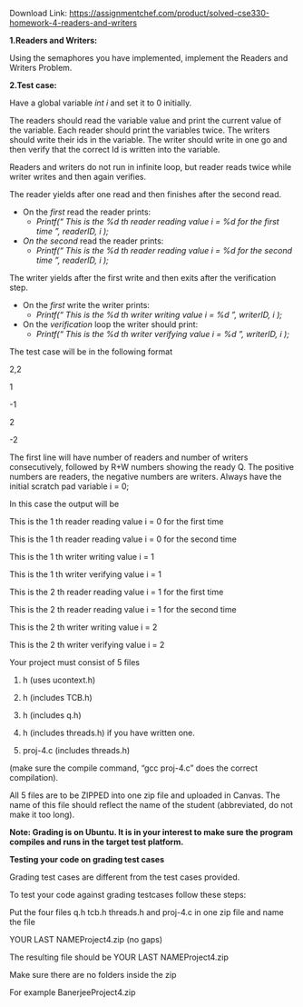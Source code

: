 Download Link: https://assignmentchef.com/product/solved-cse330-homework-4-readers-and-writers
<br>



<strong>1.Readers and Writers:</strong>

Using the semaphores you have implemented, implement the Readers and Writers Problem.

<strong>2.Test case:</strong>

Have a global variable <em>int i</em> and set it to 0 initially.

The readers should read the variable value and print the current value of the variable. Each reader should print the variables twice. The writers should write their ids in the variable. The writer should write in one go and then verify that the correct Id is written into the variable.

Readers and writers do not run in infinite loop, but reader reads twice while writer writes and then again verifies.

The reader yields after one read and then finishes after the second read.

<ul>

 <li>On the <em>first</em> read the reader prints:

  <ul>

   <li><em>Printf(“
 This is the %d th reader reading value i = %d for the first time 
”, readerID, i );</em></li>

  </ul></li>

 <li><em>On the second </em>read the reader prints:

  <ul>

   <li><em>Printf(“
 This is the %d th reader reading value i = %d for the second time 
”, readerID, i );</em></li>

  </ul></li>

</ul>

The writer yields after the first write and then exits after the verification step.

<ul>

 <li>On the <em>first</em> write the writer prints:

  <ul>

   <li><em>Printf(“
 This is the %d th writer writing value i = %d 
”, writerID, i );</em></li>

  </ul></li>

 <li>On the <em>verification</em> loop the writer should print:

  <ul>

   <li><em>Printf(“
 This is the %d th writer verifying value i = %d 
”, writerID, i );</em></li>

  </ul></li>

</ul>

The test case will be in the following format

2,2

1

-1

2

-2

The first line will have number of readers and number of writers consecutively, followed by R+W numbers showing the ready Q. The positive numbers are readers, the negative numbers are writers. Always have the initial scratch pad variable i = 0;

In this case the output will be

This is the 1 th reader reading value i = 0 for the first time




This is the 1 th reader reading value i = 0 for the second time




This is the 1 th writer writing value i = 1




This is the 1 th writer verifying value i = 1




This is the 2 th reader reading value i = 1 for the first time




This is the 2 th reader reading value i = 1 for the second time




This is the 2 th writer writing value i = 2




This is the 2 th writer verifying value i = 2




Your project must consist of 5 files




<ol>

 <li>h (uses ucontext.h)</li>

</ol>




<ol start="2">

 <li>h (includes TCB.h)</li>

</ol>




<ol start="3">

 <li>h (includes q.h)</li>

</ol>




<ol start="4">

 <li>h (includes threads.h) if you have written one.</li>

</ol>




<ol start="5">

 <li>proj-4.c (includes threads.h)</li>

</ol>

(make sure the compile command, “gcc proj-4.c” does the correct compilation).




All 5 files are to be ZIPPED into one zip file and uploaded in Canvas. The name of this file should reflect the name of the student (abbreviated, do not make it too long).




<strong>Note: Grading is on Ubuntu. It is in your interest to make sure the program compiles and runs in the target test platform.</strong>

<strong> </strong>




<strong>Testing your code on grading test cases</strong>

Grading test cases are different from the test cases provided.

To test your code against grading testcases follow these steps:




Put the four files q.h tcb.h threads.h and proj-4.c in one zip file and name the file




YOUR LAST NAMEProject4.zip (no gaps)

The resulting file should be YOUR LAST NAMEProject4.zip

Make sure there are no folders inside the zip

For example BanerjeeProject4.zip